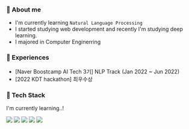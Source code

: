 ### 👏 About me

- I'm currently learning `Natural Language Processing`
- I started studying web development and recently I'm studying deep learning.
- I majored in Computer Enginerring

### 🌱 Experiences

- [Naver Boostcamp AI Tech 3기] NLP Track (Jan 2022 ~ Jun 2022)
- [2022 KDT hackathon] 최우수상

### 🔭 Tech Stack

I'm currently learning..!

<img src="https://img.shields.io/badge/Javascript-F7DF1E?style=flat-square&logo=JavaScript&logoColor=white"/></a>
<img src="https://img.shields.io/badge/React-61DAFB?style=flat-square&logo=React&logoColor=white"/></a>
<img src="https://img.shields.io/badge/NestJS-E0234E?style=flat-square&logo=NestJS&logoColor=white"/></a>
<img src="https://img.shields.io/badge/Python-3776AB?style=flat-square&logo=Python&logoColor=white"/></a>
<img src="https://img.shields.io/badge/PyTorch-EE4C2C?style=flat-square&logo=PyTorch&logoColor=white"/></a>



<!--
**Sunjii/Sunjii** is a ✨ _special_ ✨ repository because its `README.md` (this file) appears on your GitHub profile.

Here are some ideas to get you started:

- 🔭 I’m currently working on ...
- 🌱 I’m currently learning ...
- 👯 I’m looking to collaborate on ...
- 🤔 I’m looking for help with ...
- 💬 Ask me about ...
- 📫 How to reach me: ...
- 😄 Pronouns: ...
- ⚡ Fun fact: ...
-->
